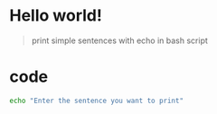 # Hello world!

> print simple sentences with echo in bash script

# code
```sh
echo "Enter the sentence you want to print"
```
